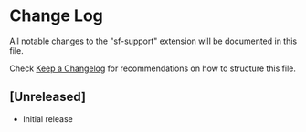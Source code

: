 # Change Log

All notable changes to the "sf-support" extension will be documented in this file.

Check [Keep a Changelog](http://keepachangelog.com/) for recommendations on how to structure this file.

## [Unreleased]

- Initial release